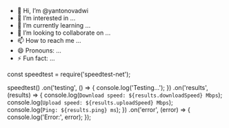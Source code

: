 - 👋 Hi, I’m @yantonovadwi
- 👀 I’m interested in ...
- 🌱 I’m currently learning ...
- 💞️ I’m looking to collaborate on ...
- 📫 How to reach me ...
- 😄 Pronouns: ...
- ⚡ Fun fact: ...

<!---
yantonovadwi/yantonovadwi is a ✨ special ✨ repository because its `README.md` (this file) appears on your GitHub profile.
You can click the Preview link to take a look at your changes.
--->
const speedtest = require('speedtest-net');

speedtest()
  .on('testing', () => {
    console.log('Testing...');
  })
  .on('results', (results) => {
    console.log(`Download speed: ${results.downloadSpeed} Mbps`);
    console.log(`Upload speed: ${results.uploadSpeed} Mbps`);
    console.log(`Ping: ${results.ping} ms`);
  })
  .on('error', (error) => {
    console.log('Error:', error);
  });
